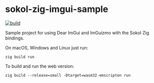 # sokol-zig-imgui-sample

[![build](https://github.com/floooh/sokol-zig-imgui-sample/actions/workflows/main.yml/badge.svg)](https://github.com/floooh/sokol-zig-imgui-sample/actions/workflows/main.yml)

Sample project for using Dear ImGui and ImGuizmo with the Sokol Zig bindings.

On macOS, Windows and Linux just run:

`zig build run`

To build and run the web version:

`zig build --release=small -Dtarget=wasm32-emscripten run`
